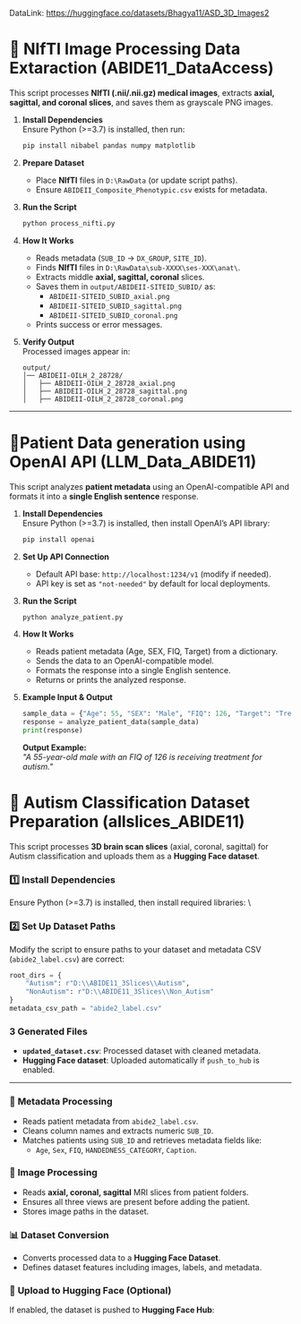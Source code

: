 DataLink: https://huggingface.co/datasets/Bhagya11/ASD_3D_Images2

# 🧠 **NIfTI Image Processing Data Extaraction (ABIDE11_DataAccess)**

This script processes **NIfTI (.nii/.nii.gz) medical images**, extracts **axial, sagittal, and coronal slices**, and saves them as grayscale PNG images.

1. **Install Dependencies**  
   Ensure Python (>=3.7) is installed, then run:  
   ```sh
   pip install nibabel pandas numpy matplotlib
   ```

2. **Prepare Dataset**  
   - Place **NIfTI** files in `D:\RawData` (or update script paths).  
   - Ensure `ABIDEII_Composite_Phenotypic.csv` exists for metadata.  

3. **Run the Script**  
   ```sh
   python process_nifti.py
   ```

4. **How It Works**  
   - Reads metadata (`SUB_ID` → `DX_GROUP`, `SITE_ID`).  
   - Finds **NIfTI** files in `D:\RawData\sub-XXXX\ses-XXX\anat\`.  
   - Extracts middle **axial, sagittal, coronal** slices.  
   - Saves them in `output/ABIDEII-SITEID_SUBID/` as:  
     - `ABIDEII-SITEID_SUBID_axial.png`  
     - `ABIDEII-SITEID_SUBID_sagittal.png`  
     - `ABIDEII-SITEID_SUBID_coronal.png`  
   - Prints success or error messages.  

5. **Verify Output**  
   Processed images appear in:  
   ```
   output/
   │── ABIDEII-OILH_2_28728/
   │   ├── ABIDEII-OILH_2_28728_axial.png
   │   ├── ABIDEII-OILH_2_28728_sagittal.png
   │   ├── ABIDEII-OILH_2_28728_coronal.png
   ```

---

# 🏥Patient Data generation using OpenAI API (LLM_Data_ABIDE11)

This script analyzes **patient metadata** using an OpenAI-compatible API and formats it into a **single English sentence** response.

1. **Install Dependencies**  
   Ensure Python (>=3.7) is installed, then install OpenAI’s API library:
   ```sh
   pip install openai
   ```

2. **Set Up API Connection**  
   - Default API base: `http://localhost:1234/v1` (modify if needed).
   - API key is set as `"not-needed"` by default for local deployments.

3. **Run the Script**  
   ```sh
   python analyze_patient.py
   ```

4. **How It Works**  
   - Reads patient metadata (Age, SEX, FIQ, Target) from a dictionary.
   - Sends the data to an OpenAI-compatible model.
   - Formats the response into a single English sentence.
   - Returns or prints the analyzed response.

5. **Example Input & Output**  
   ```python
   sample_data = {"Age": 55, "SEX": "Male", "FIQ": 126, "Target": "Treatment for Autism"}  
   response = analyze_patient_data(sample_data)
   print(response)
   ```
   **Output Example:**  
   _"A 55-year-old male with an FIQ of 126 is receiving treatment for autism."_


# **🧠 Autism Classification Dataset Preparation** (allslices_ABIDE11)

This script processes **3D brain scan slices** (axial, coronal, sagittal) for Autism classification and uploads them as a **Hugging Face dataset**.

### 1️⃣ **Install Dependencies**
Ensure Python (>=3.7) is installed, then install required libraries:
\

### 2️⃣ **Set Up Dataset Paths**
Modify the script to ensure paths to your dataset and metadata CSV (`abide2_label.csv`) are correct:
```python
root_dirs = {
    "Autism": r"D:\\ABIDE11_3Slices\\Autism",
    "NonAutism": r"D:\\ABIDE11_3Slices\\Non_Autism"
}
metadata_csv_path = "abide2_label.csv"
```


### 3 **Generated Files**
- **`updated_dataset.csv`**: Processed dataset with cleaned metadata.
- **Hugging Face dataset**: Uploaded automatically if `push_to_hub` is enabled.

---

### 📝 **Metadata Processing**
- Reads patient metadata from `abide2_label.csv`.
- Cleans column names and extracts numeric `SUB_ID`.
- Matches patients using `SUB_ID` and retrieves metadata fields like:
  - `Age`, `Sex`, `FIQ`, `HANDEDNESS_CATEGORY`, `Caption`.

### 📸 **Image Processing**
- Reads **axial, coronal, sagittal** MRI slices from patient folders.
- Ensures all three views are present before adding the patient.
- Stores image paths in the dataset.

### 📊 **Dataset Conversion**
- Converts processed data to a **Hugging Face Dataset**.
- Defines dataset features including images, labels, and metadata.

### 🚀 **Upload to Hugging Face** (Optional)
If enabled, the dataset is pushed to **Hugging Face Hub**:






